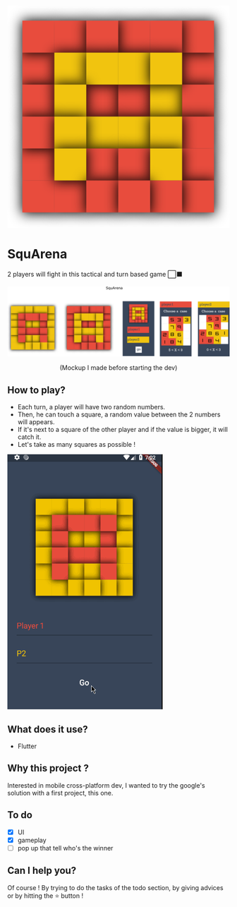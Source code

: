 ![logo](./squarena/assets/images/logo.png)

# SquArena
2 players will fight in this tactical and turn based game ⬜⬛

![mockup](./squarena/assets/images/mockup/squarena.png)
<p align="center">(Mockup I made before starting the dev)</p>

## How to play?
- Each turn, a player will have two random numbers.
- Then, he can touch a square, a random value between the 2 numbers will appears.
- If it's next to a square of the other player and if the value is bigger, it will catch it.
- Let's take as many squares as possible !

![mockup](./squarena/assets/images/mockup/squarena.gif)

## What does it use?
  - Flutter

## Why this project ?
Interested in mobile cross-platform dev, I wanted to try the google's solution with a first project, this one.

## To do
- [X] UI
- [X] gameplay
- [ ] pop up that tell who's the winner

## Can I help you?
Of course ! By trying to do the tasks of the todo section, by giving advices or by hitting the :star: button !
